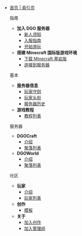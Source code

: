 <!-- docs/_sidebar.md -->

- [首页 | 索引页](index.md)

  指南
  - **加入 DGO 服务器**
    - [新人须知](guide/join/notice.md)
    - [入服指南](guide/join/guide.md)
    - [开始游玩](guide/join/started.md)
  - **搭建 Minecraft 国际版游戏环境**
    - [下载 Minecraft 基岩版](guide/international/download.md)
    - [连接到服务器](guide/international/linkServer.md)

  基本

  - **服务器信息**
    - [玩家守则](basic/information/rules.md)
    - [玩家头衔](basic/information/playerTitle.md)
    - [服务器历史](basic/information/DGOHistory.md) 
  - **游戏教程**
    - [教程列表](basic/tutorial/list.md) 

  服务器
  - **DGOCraft**
    - [介绍](server/dgoCraft/introduce.md)
    - [聚落列表](server/dgoCraft/list.md)
  - **DGOWorld**
    - [介绍](server/dgoWorld/introduce.md)
    - [聚落列表](server/dgoWorld/list.md)

  社区
  - **玩家** 
    - [介绍](community/player/introduce.md)
    - [玩家列表](community/player/list.md)
  - **创作**
    - [模板](community/creation/template.md)
  - **关于**
    - [加入创作](community/about/joinCreation.md)
    - [加入管理组](community/about/joinManagement.md)
